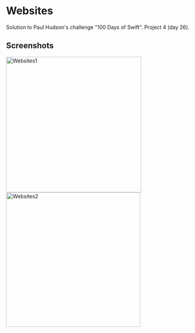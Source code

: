 # Websites
Solution to Paul Hudson's challenge "100 Days of Swift". Project 4 (day 26).
## Screenshots
<img width="368" alt="Websites1" src="https://user-images.githubusercontent.com/97385918/209985104-fb3e566e-ed0c-4760-a5bb-1b211a0356dc.png"> <img width="365" alt="Websites2" src="https://user-images.githubusercontent.com/97385918/209985120-17f0a93b-8062-412a-b437-c399b794d054.png">

